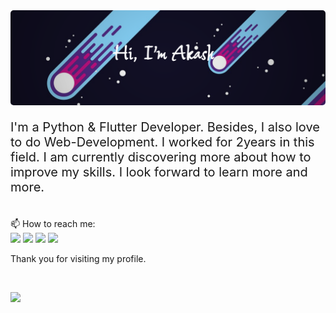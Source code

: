 <img src="assets/my_name.png" style="height: 50%; width: 200%; border-radius: 5px;">
<p style="font-size: 20px;">I'm a Python & Flutter Developer. Besides, I also love to do Web-Development. I worked for 2years in this field. I am currently discovering more about how to improve my skills. I look forward to learn more and more.<p>
<br>
📫 How to reach me: 
<br>
<span><a href="https://www.facebook.com/niazmahmud.akash.7/"><img src="https://img.icons8.com/bubbles/50/000000/facebook-new.png"/></a>
<a href="https://www.reddit.com/user/Viperz75"><img src="https://img.icons8.com/bubbles/50/000000/reddit.png"/></a>
<a href="https://twitter.com/Viperz75"><img src="https://img.icons8.com/bubbles/50/000000/twitter-circled.png"/></a>
<a href="https://akashmahmud.ml/"><img src="https://img.icons8.com/external-tulpahn-flat-tulpahn/50/000000/external-internet-work-from-home-tulpahn-flat-tulpahn.png"/></a></span>

<p>Thank you for visiting my profile.</p>

<br>

![](https://visitor-badge.glitch.me/badge?page_id=Viperz75.visitor-badge)


<!---
Viperz75/Viperz75 is a ✨ special ✨ repository because its `README.md` (this file) appears on your GitHub profile.
You can click the Preview link to take a look at your changes.
--->
